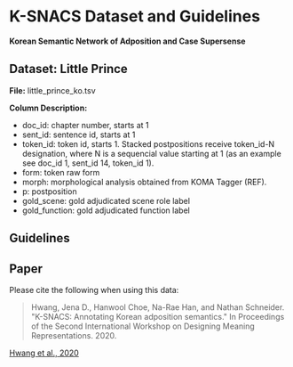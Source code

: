# K-SNACS Dataset and Guidelines
**Korean Semantic Network of Adposition and Case Supersense**

## Dataset: Little Prince

**File:** little_prince_ko.tsv

**Column Description:**
* doc_id: chapter number, starts at 1
* sent_id: sentence id, starts at 1
* token_id: token id, starts 1. Stacked postpositions receive token_id-N designation, where N is a sequencial value starting at 1 (as an example see doc_id 1, sent_id 14, token_id 1).
* form: token raw form
* morph: morphological analysis obtained from KOMA Tagger (REF). 
* p: postposition
* gold_scene: gold adjudicated scene role label
* gold_function: gold adjudicated function label

## Guidelines


## Paper
Please cite the following when using this data:

> Hwang, Jena D., Hanwool Choe, Na-Rae Han, and Nathan Schneider. "K-SNACS: Annotating Korean adposition semantics." In Proceedings of the Second International Workshop on Designing Meaning Representations. 2020. 

[Hwang et al., 2020](https://www.aclweb.org/anthology/2020.dmr-1.6/)